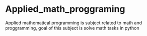 # Applied_math_proggraming

Applied mathematical programming is subject related to math and proggramming, goal of this subject is solve math tasks in python
